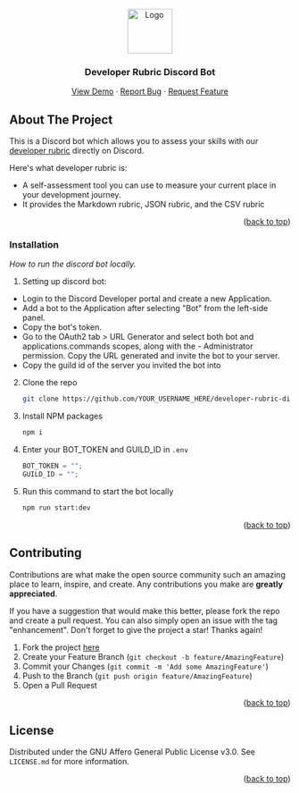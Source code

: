 <div id="top"></div>

<!-- PROJECT LOGO -->
<br />
<div align="center">
  <a href="https://www.semasoftware.com/">
    <img src="https://cdn.discordapp.com/icons/972616580078907442/3660c78f24a43ee25aa2e1a313d18424.webp?size=160" alt="Logo" width="80" height="80">
  </a>

  <h3 align="center">Developer Rubric Discord Bot</h3>

  <p align="center">
    <a href="">View Demo</a>
    ·
    <a href="https://github.com/Semalab/developer-rubric-discord-bot/issues/new?assignees=nhcarrigan&labels=%F0%9F%9A%A6+status%3A+awaiting+triage&template=bug_report.yml&title=%5BBUG%5D+-+">Report Bug</a>
    ·
    <a href="https://github.com/Semalab/developer-rubric-discord-bot/issues/new?assignees=nhcarrigan&labels=%F0%9F%9A%A6+status%3A+awaiting+triage&template=feature_request.yml&title=%5BFEAT%5D+-+">Request Feature</a>
  </p>
</div>

## About The Project

<!-- [![Developer Rubric Discord Bot][product-screenshot]](https://example.com) -->

This is a Discord bot which allows you to assess your skills with our [developer rubric](https://github.com/Semalab/developer-rubric) directly on Discord.

Here's what developer rubric is:

- A self-assessment tool you can use to measure your current place in your development journey.
- It provides the Markdown rubric, JSON rubric, and the CSV rubric

<p align="right">(<a href="#top">back to top</a>)</p>

### Installation

_How to run the discord bot locally._

1. Setting up discord bot:

- Login to the Discord Developer portal and create a new Application.
- Add a bot to the Application after selecting "Bot" from the left-side panel.
- Copy the bot's token.
- Go to the OAuth2 tab > URL Generator and select both bot and applications.commands scopes, along with the - Administrator permission. Copy the URL generated and invite the bot to your server.
- Copy the guild id of the server you invited the bot into

2. Clone the repo
   ```sh
   git clone https://github.com/YOUR_USERNAME_HERE/developer-rubric-discord-bot.git
   ```
3. Install NPM packages
   ```sh
   npm i
   ```
4. Enter your BOT_TOKEN and GUILD_ID in `.env`
   ```js
   BOT_TOKEN = "";
   GUILD_ID = "";
   ```
5. Run this command to start the bot locally
   ```sh
   npm run start:dev
   ```
   <p align="right">(<a href="#top">back to top</a>)</p>

## Contributing

Contributions are what make the open source community such an amazing place to learn, inspire, and create. Any contributions you make are **greatly appreciated**.

If you have a suggestion that would make this better, please fork the repo and create a pull request. You can also simply open an issue with the tag "enhancement".
Don't forget to give the project a star! Thanks again!

1. Fork the project [here](https://github.com/Semalab/developer-rubric-discord-bot/fork)
2. Create your Feature Branch (`git checkout -b feature/AmazingFeature`)
3. Commit your Changes (`git commit -m 'Add some AmazingFeature'`)
4. Push to the Branch (`git push origin feature/AmazingFeature`)
5. Open a Pull Request

<p align="right">(<a href="#top">back to top</a>)</p>

<!-- LICENSE -->

## License

Distributed under the GNU Affero General Public License v3.0. See `LICENSE.md` for more information.

<p align="right">(<a href="#top">back to top</a>)</p>
